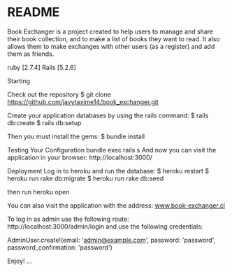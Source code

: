 # README

Book Exchanger is a project created to help users to manage and share their book collection, and to make a list of books they want to read. It also allows them to make exchanges with other users (as a register) and add them as friends.

ruby [2.7.4]
Rails [5.2.6]

Starting 

Check out the repository
$ git clone https://github.com/javytaxime14/book_exchanger.git

Create your application databases by using the rails command:
$ rails db:create
$ rails db:setup

Then you must install the gems:
$ bundle install

Testing Your Configuration
bundle exec rails s
And now you can visit the application in your browser: http://localhost:3000/

Deployment
Log in to heroku and run the database:
$ heroku restart
$ heroku run rake db:migrate
$ heroku run rake db:seed

then run heroku open

You can also visit the application with the address: www.book-exchanger.cl

To log in as admin use the following route: http://localhost:3000/admin/login and use the following credentials:

AdminUser.create!(email: 'admin@example.com', password: 'password', password_confirmation: 'password')

Enjoy!
...
